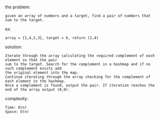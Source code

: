 the problem:

    given an array of numbers and a target, find a pair of numbers that sum to the target.

ex:

    array = {1,4,2,3}, target = 6, return (2,4)

solution:

    Iterate through the array calculating the required complement of each element so that the pair  
    sum to the target. Search for the complement in a hashmap and if no such complement exists add  
    the original element into the map.  
    Continue iterating through the array checking for the complement of each element in the hashmap.  
    Once a complement is found, output the pair. If iteration reaches the end of the array output (0,0).

complexity:

    Time: O(n)  
    Space: O(n)
